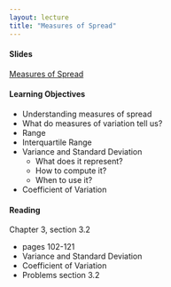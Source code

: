 ```yaml
---
layout: lecture
title: "Measures of Spread"
---
```


<h4>
	<span class="fa fa-picture-o fa-lg main-list-item-icon"></span>
	Slides
</h4>

<a href="https://docs.google.com/presentation/d/1olNOkShLZTBwEywn1AsuX92PvimntXoKMn7eRDh5MRE/pub?start=false&loop=false&delayms=3000" target="_blank">Measures of Spread</a>


<h4>
	<span class="fa fa-graduation-cap fa-lg main-list-item-icon"></span>
	Learning Objectives
</h4>

- Understanding measures of spread
- What do measures of variation tell us?
- Range
- Interquartile Range
- Variance and Standard Deviation
	- What does it represent?
	- How to compute it?
	- When to use it?
- Coefficient of Variation


<h4>
	<span class="fa fa-book fa-lg main-list-item-icon"></span>
	Reading
</h4>

Chapter 3, section 3.2

- pages 102-121
- Variance and Standard Deviation
- Coefficient of Variation
- Problems section 3.2
